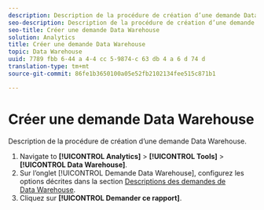 ```yaml
---
description: Description de la procédure de création d’une demande Data Warehouse.
seo-description: Description de la procédure de création d’une demande Data Warehouse.
seo-title: Créer une demande Data Warehouse
solution: Analytics
title: Créer une demande Data Warehouse
topic: Data Warehouse
uuid: 7789 fbb 6-44 a 4-4 cc 5-9874-c 63 db 4 a 6 d 74 d
translation-type: tm+mt
source-git-commit: 86fe1b3650100a05e52fb2102134fee515c871b1

---
```



# Créer une demande Data Warehouse

Description de la procédure de création d’une demande Data Warehouse.

1. Navigate to **[!UICONTROL Analytics]** &gt; **[!UICONTROL Tools]** &gt; **[!UICONTROL Data Warehouse]**.
1. Sur l’onglet [!UICONTROL Demande Data Warehouse], configurez les options décrites dans la section [Descriptions des demandes de Data Warehouse](../../export/data-warehouse/data-warehouse.md#section_F21C78ED36884C389C852E876AF5CDE8).
1. Cliquez sur **[!UICONTROL Demander ce rapport]**.
